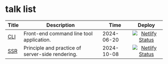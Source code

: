 # talk list

| Title | Description | Time | Deploy |
| --- | --- | --- | :---: |
| [CLI](https://talks-cli.netlify.app) | Front-end command line tool application. | 2024-06-20 | [![Netlify Status](https://api.netlify.com/api/v1/badges/c3bbdaa3-9b46-43fa-b320-06f55171f113/deploy-status)](https://app.netlify.com/sites/talks-cli/deploys) |
| [SSR](https://talks-ssr.netlify.app) | Principle and practice of server-side rendering. | 2024-10-08 | [![Netlify Status](https://api.netlify.com/api/v1/badges/3bb63864-c1a9-4905-a217-41e4f08888c2/deploy-status)](https://app.netlify.com/sites/talks-ssr/deploys) |
